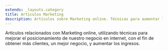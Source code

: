 ```yaml
---
extends: _layouts.category
title: Artículos Marketing
description: Artículos sobre Marketing online. Técnicas para aumentar la visibilidad online de páginas web, aumentar el negocio, conseguir clientes y por tanto, aumentar los ingresos generados online.
---
```


Artículos relacionados con Marketing online, utilizando técnicas para mejorar el posicionamiento de nuestro negocio en internet, con el fin de obtener más clientes, un mejor negocio, y aumentar los ingresos.
